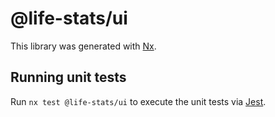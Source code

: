 # @life-stats/ui

This library was generated with [Nx](https://nx.dev).

## Running unit tests

Run `nx test @life-stats/ui` to execute the unit tests via [Jest](https://jestjs.io).
